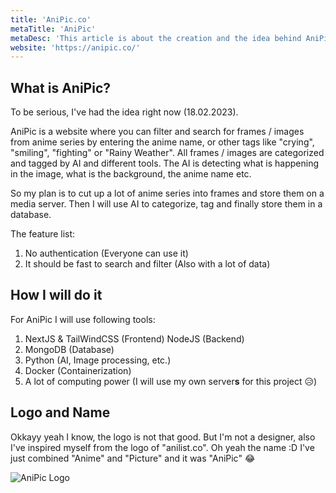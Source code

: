 ```yaml
---
title: 'AniPic.co'
metaTitle: 'AniPic'
metaDesc: 'This article is about the creation and the idea behind AniPic.'
website: 'https://anipic.co/'
---
```


## What is AniPic?
To be serious, I've had the idea right now (18.02.2023).

AniPic is a website where you can filter and search for frames / images from anime series by entering the anime name, or other tags like "crying", "smiling", "fighting" or "Rainy Weather".
All frames / images are categorized and tagged by AI and different tools. The AI is detecting what is happening in the image, what is the background, the anime name etc.

So my plan is to cut up a lot of anime series into frames and store them on a media server. Then I will use AI to categorize, tag and finally store them in a database.


The feature list:
1. No authentication (Everyone can use it)
2. It should be fast to search and filter (Also with a lot of data)
 
## How I will do it
For AniPic I will use following tools:
1. NextJS & TailWindCSS (Frontend) NodeJS (Backend)
2. MongoDB (Database)
3. Python (AI, Image processing, etc.)
5. Docker (Containerization)
6. A lot of computing power (I will use my own server**s** for this project 😥)

## Logo and Name
Okkayy yeah I know, the logo is not that good. But I'm not a designer, also I've inspired myself from the logo of "anilist.co". Oh yeah the name :D I've just combined "Anime" and "Picture" and it was "AniPic" 😂

![AniPic Logo](../anipicCover.png)